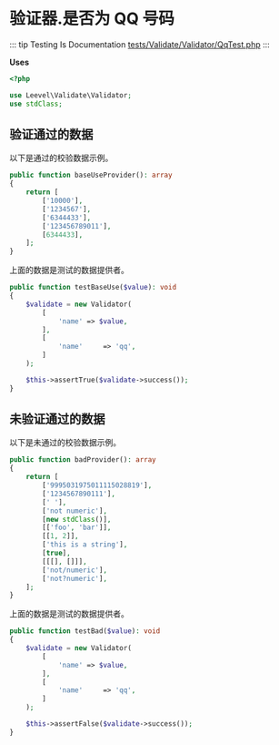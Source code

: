 # 验证器.是否为 QQ 号码

::: tip Testing Is Documentation
[tests/Validate/Validator/QqTest.php](https://github.com/hunzhiwange/framework/blob/master/tests/Validate/Validator/QqTest.php)
:::
    
**Uses**

``` php
<?php

use Leevel\Validate\Validator;
use stdClass;
```

## 验证通过的数据

以下是通过的校验数据示例。

``` php
public function baseUseProvider(): array
{
    return [
        ['10000'],
        ['1234567'],
        ['6344433'],
        ['123456789011'],
        [6344433],
    ];
}
```

上面的数据是测试的数据提供者。


``` php
public function testBaseUse($value): void
{
    $validate = new Validator(
        [
            'name' => $value,
        ],
        [
            'name'     => 'qq',
        ]
    );

    $this->assertTrue($validate->success());
}
```
    
## 未验证通过的数据

以下是未通过的校验数据示例。

``` php
public function badProvider(): array
{
    return [
        ['9995031975011115028819'],
        ['1234567890111'],
        [' '],
        ['not numeric'],
        [new stdClass()],
        [['foo', 'bar']],
        [[1, 2]],
        ['this is a string'],
        [true],
        [[[], []]],
        ['not/numeric'],
        ['not?numeric'],
    ];
}
```

上面的数据是测试的数据提供者。


``` php
public function testBad($value): void
{
    $validate = new Validator(
        [
            'name' => $value,
        ],
        [
            'name'     => 'qq',
        ]
    );

    $this->assertFalse($validate->success());
}
```